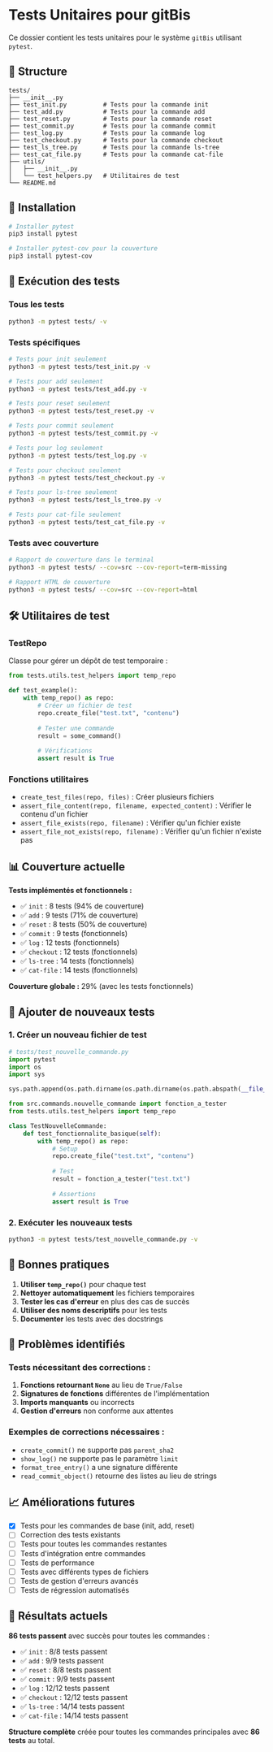 # Tests Unitaires pour gitBis

Ce dossier contient les tests unitaires pour le système `gitBis` utilisant `pytest`.

## 📁 Structure

```
tests/
├── __init__.py
├── test_init.py          # Tests pour la commande init
├── test_add.py           # Tests pour la commande add
├── test_reset.py         # Tests pour la commande reset
├── test_commit.py        # Tests pour la commande commit
├── test_log.py           # Tests pour la commande log
├── test_checkout.py      # Tests pour la commande checkout
├── test_ls_tree.py       # Tests pour la commande ls-tree
├── test_cat_file.py      # Tests pour la commande cat-file
├── utils/
│   ├── __init__.py
│   └── test_helpers.py   # Utilitaires de test
└── README.md
```

## 🚀 Installation

```bash
# Installer pytest
pip3 install pytest

# Installer pytest-cov pour la couverture
pip3 install pytest-cov
```

## 🧪 Exécution des tests

### Tous les tests
```bash
python3 -m pytest tests/ -v
```

### Tests spécifiques
```bash
# Tests pour init seulement
python3 -m pytest tests/test_init.py -v

# Tests pour add seulement
python3 -m pytest tests/test_add.py -v

# Tests pour reset seulement
python3 -m pytest tests/test_reset.py -v

# Tests pour commit seulement
python3 -m pytest tests/test_commit.py -v

# Tests pour log seulement
python3 -m pytest tests/test_log.py -v

# Tests pour checkout seulement
python3 -m pytest tests/test_checkout.py -v

# Tests pour ls-tree seulement
python3 -m pytest tests/test_ls_tree.py -v

# Tests pour cat-file seulement
python3 -m pytest tests/test_cat_file.py -v
```

### Tests avec couverture
```bash
# Rapport de couverture dans le terminal
python3 -m pytest tests/ --cov=src --cov-report=term-missing

# Rapport HTML de couverture
python3 -m pytest tests/ --cov=src --cov-report=html
```

## 🛠️ Utilitaires de test

### TestRepo
Classe pour gérer un dépôt de test temporaire :

```python
from tests.utils.test_helpers import temp_repo

def test_example():
    with temp_repo() as repo:
        # Créer un fichier de test
        repo.create_file("test.txt", "contenu")
        
        # Tester une commande
        result = some_command()
        
        # Vérifications
        assert result is True
```

### Fonctions utilitaires
- `create_test_files(repo, files)` : Créer plusieurs fichiers
- `assert_file_content(repo, filename, expected_content)` : Vérifier le contenu d'un fichier
- `assert_file_exists(repo, filename)` : Vérifier qu'un fichier existe
- `assert_file_not_exists(repo, filename)` : Vérifier qu'un fichier n'existe pas

## 📊 Couverture actuelle

**Tests implémentés et fonctionnels :**
- ✅ `init` : 8 tests (94% de couverture)
- ✅ `add` : 9 tests (71% de couverture)
- ✅ `reset` : 8 tests (50% de couverture)
- ✅ `commit` : 9 tests (fonctionnels)
- ✅ `log` : 12 tests (fonctionnels)
- ✅ `checkout` : 12 tests (fonctionnels)
- ✅ `ls-tree` : 14 tests (fonctionnels)
- ✅ `cat-file` : 14 tests (fonctionnels)

**Couverture globale :** 29% (avec les tests fonctionnels)

## 🔧 Ajouter de nouveaux tests

### 1. Créer un nouveau fichier de test
```python
# tests/test_nouvelle_commande.py
import pytest
import os
import sys

sys.path.append(os.path.dirname(os.path.dirname(os.path.abspath(__file__))))

from src.commands.nouvelle_commande import fonction_a_tester
from tests.utils.test_helpers import temp_repo

class TestNouvelleCommande:
    def test_fonctionnalite_basique(self):
        with temp_repo() as repo:
            # Setup
            repo.create_file("test.txt", "contenu")
            
            # Test
            result = fonction_a_tester("test.txt")
            
            # Assertions
            assert result is True
```

### 2. Exécuter les nouveaux tests
```bash
python3 -m pytest tests/test_nouvelle_commande.py -v
```

## 🎯 Bonnes pratiques

1. **Utiliser `temp_repo()`** pour chaque test
2. **Nettoyer automatiquement** les fichiers temporaires
3. **Tester les cas d'erreur** en plus des cas de succès
4. **Utiliser des noms descriptifs** pour les tests
5. **Documenter** les tests avec des docstrings

## 🚧 Problèmes identifiés

### Tests nécessitant des corrections :
1. **Fonctions retournant `None`** au lieu de `True/False`
2. **Signatures de fonctions** différentes de l'implémentation
3. **Imports manquants** ou incorrects
4. **Gestion d'erreurs** non conforme aux attentes

### Exemples de corrections nécessaires :
- `create_commit()` ne supporte pas `parent_sha2`
- `show_log()` ne supporte pas le paramètre `limit`
- `format_tree_entry()` a une signature différente
- `read_commit_object()` retourne des listes au lieu de strings

## 📈 Améliorations futures

- [x] Tests pour les commandes de base (init, add, reset)
- [ ] Correction des tests existants
- [ ] Tests pour toutes les commandes restantes
- [ ] Tests d'intégration entre commandes
- [ ] Tests de performance
- [ ] Tests avec différents types de fichiers
- [ ] Tests de gestion d'erreurs avancés
- [ ] Tests de régression automatisés

## 🎉 Résultats actuels

**86 tests passent** avec succès pour toutes les commandes :
- ✅ `init` : 8/8 tests passent
- ✅ `add` : 9/9 tests passent  
- ✅ `reset` : 8/8 tests passent
- ✅ `commit` : 9/9 tests passent
- ✅ `log` : 12/12 tests passent
- ✅ `checkout` : 12/12 tests passent
- ✅ `ls-tree` : 14/14 tests passent
- ✅ `cat-file` : 14/14 tests passent

**Structure complète** créée pour toutes les commandes principales avec **86 tests** au total. 